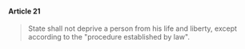 #### Article 21
 > State shall not deprive a person from his life and liberty, except according to the "procedure established by law".